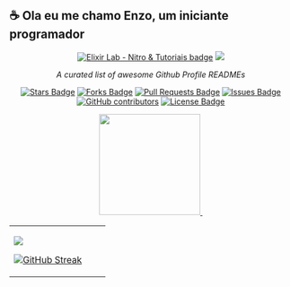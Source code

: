 ## ☕ Ola eu me chamo Enzo, um iniciante programador  
<div align="center">
<a href="https://discord.gg/STysZ45typ"><img src="https://img.shields.io/discord/733027681184251937.svg?style=flat&label=Elixir Lab - Nitro & Tutoriais&color=7289DA" alt="Elixir Lab - Nitro & Tutoriais badge"/></a>
<a href="https://twitter.com/Juntpack" ><img src="https://img.shields.io/twitter/follow/juntpack.svg?style=social" /> </a>
<br>
  
<i>A curated list of awesome Github Profile READMEs</i>

<a href="https://github.com/shaylly/awesome-github-profile-readme/stargazers"><img src="https://img.shields.io/github/stars/shaylly/awesome-github-profile-readme" alt="Stars Badge"/></a>
<a href="https://github.com/shaylly/awesome-github-profile-readme/network/members"><img src="https://img.shields.io/github/forks/shaylly/awesome-github-profile-readme" alt="Forks Badge"/></a>
<a href="https://github.com/shaylly/awesome-github-profile-readme/pulls"><img src="https://img.shields.io/github/issues-pr/shaylly/awesome-github-profile-readme" alt="Pull Requests Badge"/></a>
<a href="https://github.com/shaylly/awesome-github-profile-readme/issues"><img src="https://img.shields.io/github/issues/shaylly/awesome-github-profile-readme" alt="Issues Badge"/></a>
<a href="https://github.com/shaylly/awesome-github-profile-readme/graphs/contributors"><img alt="GitHub contributors" src="https://img.shields.io/github/contributors/shaylly/awesome-github-profile-readme?color=2b9348"></a>
<a href="https://github.com/shaylly/awesome-github-profile-readme/blob/master/LICENSE"><img src="https://img.shields.io/github/license/abhisheknaiidu/awesome-github-profile-readme?color=2b9348" alt="License Badge"/></a>
  
  <div align="center">
  <a href="https://github.com/Shaylly">
  <img height="180em" src="https://github-readme-stats.vercel.app/api?username=Shaylly&show_icons=true&theme=merko&include_all_commits=true&count_private=true"/>
  <img height="[![GitHub Streak](https://github-readme-streak-stats.herokuapp.com/?user=Shaylly)](https://git.io/streak-stats)"/>
    </div> 
  </div>
    <table width="100%"> 
  <tr>
  <td width="80%">
      </div>
  <img height="![Spotify recently played](https://spotify-recently-played-readme.vercel.app/api?user=juntpack)"/>
  
  ![](https://komarev.com/ghpvc/?username=shaylly-github-username&color=blueviolet)
      
  [![GitHub Streak](http://github-readme-streak-stats.herokuapp.com?user=Shaylly&theme=onedark_duo&hide_border=&date_format=%5BY.%5Dn.j)](https://git.io/streak-stats)
